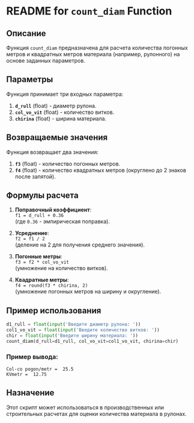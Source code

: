 # README for `count_diam` Function

## Описание
Функция `count_diam` предназначена для расчета количества погонных метров и квадратных метров материала (например, рулонного) на основе заданных параметров.

## Параметры
Функция принимает три входных параметра:
1. **`d_rull`** (float) - диаметр рулона.
2. **`col_vo_vit`** (float) - количество витков.
3. **`chirina`** (float) - ширина материала.

## Возвращаемые значения
Функция возвращает два значения:
1. **`f3`** (float) - количество погонных метров.
2. **`f4`** (float) - количество квадратных метров (округлено до 2 знаков после запятой).

## Формулы расчета
1. **Поправочный коэффициент**:  
   `f1 = d_rull + 0.36`  
   (где `0.36` - эмпирическая поправка).

2. **Усреднение**:  
   `f2 = f1 / 2`  
   (деление на 2 для получения среднего значения).

3. **Погонные метры**:  
   `f3 = f2 * col_vo_vit`  
   (умножение на количество витков).

4. **Квадратные метры**:  
   `f4 = round(f3 * chirina, 2)`  
   (умножение погонных метров на ширину и округление).

## Пример использования
```python
d1_rull = float(input('Введите диаметр рулона: '))
col1_vo_vit = float(input('Введите количество витков: '))
chir = float(input('Введите ширину материала: '))
count_diam(d_rull=d1_rull, col_vo_vit=col1_vo_vit, chirina=chir)
```

### Пример вывода:
```
Col-co pogon/metr =  25.5
KVmetr =  12.75
```

## Назначение
Этот скрипт может использоваться в производственных или строительных расчетах для оценки количества материала в рулонах.